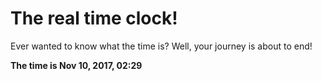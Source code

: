 # The real time clock!

Ever wanted to know what the time is? Well, your journey is about to end!

**The time is Nov 10, 2017, 02:29**